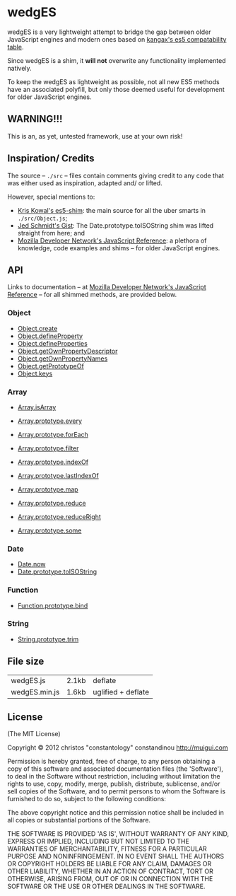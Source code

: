 # wedgES

wedgES is a very lightweight attempt to bridge the gap between older JavaScript engines and modern ones based on [kangax's es5 compatability table](http://kangax.github.com/es5-compat-table/).

Since wedgES is a shim, it **will not** overwrite any functionality implemented natively.

To keep the wedgES as lightweight as possible, not all new ES5 methods have an associated polyfill, but only those deemed useful for development for older JavaScript engines.

## WARNING!!!

This is an, as yet, untested framework, use at your own risk!

## Inspiration/ Credits

The source – `./src` – files contain comments giving credit to any code that was either used as inspiration, adapted and/ or lifted.

However, special mentions to:

- [Kris Kowal's es5-shim](https://github.com/kriskowal/es5-shim): the main source for all the uber smarts in `./src/Object.js`;
- [Jed Schmidt's Gist](https://gist.github.com/1044533): The Date.prototype.toISOString shim was lifted straight from here; and
- [Mozilla Developer Network's JavaScript Reference](https://developer.mozilla.org/en/JavaScript/Reference): a plethora of knowledge, code examples and shims – for older JavaScript engines.

## API
Links to documentation – at [Mozilla Developer Network's JavaScript Reference](https://developer.mozilla.org/en/JavaScript/Reference) – for all shimmed methods, are provided below.

### Object

- [Object.create](https://developer.mozilla.org/en/JavaScript/Reference/Global_Objects/Object/create)
- [Object.defineProperty](https://developer.mozilla.org/en/JavaScript/Reference/Global_Objects/Object/defineProperty)
- [Object.defineProperties](https://developer.mozilla.org/en/JavaScript/Reference/Global_Objects/Object/defineProperties)
- [Object.getOwnPropertyDescriptor](https://developer.mozilla.org/en/JavaScript/Reference/Global_Objects/Object/getOwnPropertyDescriptor)
- [Object.getOwnPropertyNames](https://developer.mozilla.org/en/JavaScript/Reference/Global_Objects/Object/getOwnPropertyNames)
- [Object.getPrototypeOf](https://developer.mozilla.org/en/JavaScript/Reference/Global_Objects/Object/getPrototypeOf)
- [Object.keys](https://developer.mozilla.org/en/JavaScript/Reference/Global_Objects/Object/keys)

### Array

- [Array.isArray](https://developer.mozilla.org/en/JavaScript/Reference/Global_Objects/Array/isArray)

- [Array.prototype.every](https://developer.mozilla.org/en/JavaScript/Reference/Global_Objects/Array/every)
- [Array.prototype.forEach](https://developer.mozilla.org/en/JavaScript/Reference/Global_Objects/Array/forEach)
- [Array.prototype.filter](https://developer.mozilla.org/en/JavaScript/Reference/Global_Objects/Array/filter)
- [Array.prototype.indexOf](https://developer.mozilla.org/en/JavaScript/Reference/Global_Objects/Array/indexOf)
- [Array.prototype.lastIndexOf](https://developer.mozilla.org/en/JavaScript/Reference/Global_Objects/Array/lastIndexOf)
- [Array.prototype.map](https://developer.mozilla.org/en/JavaScript/Reference/Global_Objects/Array/map)
- [Array.prototype.reduce](https://developer.mozilla.org/en/JavaScript/Reference/Global_Objects/Array/reduce)
- [Array.prototype.reduceRight](https://developer.mozilla.org/en/JavaScript/Reference/Global_Objects/Array/reduceRight)
- [Array.prototype.some](https://developer.mozilla.org/en/JavaScript/Reference/Global_Objects/Array/some)

### Date

- [Date.now](https://developer.mozilla.org/en/JavaScript/Reference/Global_Objects/Date/now)
- [Date.prototype.toISOString](https://developer.mozilla.org/en/JavaScript/Reference/Global_Objects/Date/toISOString)

### Function

- [Function.prototype.bind](https://developer.mozilla.org/en/JavaScript/Reference/Global_Objects/Function/bind)

### String

- [String.prototype.trim](https://developer.mozilla.org/en/JavaScript/Reference/Global_Objects/String/Trim)

## File size

<table border="0" cellpadding="0" cellspacing="0">
	<tbody>
		<tr><td>wedgES.js</td><td>2.1kb</td><td>deflate</td>
		<tr><td>wedgES.min.js</td><td>1.6kb</td><td>uglified + deflate</td>
	</tbody>
</table>

## License

(The MIT License)

Copyright &copy; 2012 christos "constantology" constandinou http://muigui.com

Permission is hereby granted, free of charge, to any person obtaining a copy of this software and associated documentation files (the 'Software'), to deal in the Software without restriction, including without limitation the rights to use, copy, modify, merge, publish, distribute, sublicense, and/or sell copies of the Software, and to permit persons to whom the Software is furnished to do so, subject to the following conditions:

The above copyright notice and this permission notice shall be included in all copies or substantial portions of the Software.

THE SOFTWARE IS PROVIDED 'AS IS', WITHOUT WARRANTY OF ANY KIND, EXPRESS OR IMPLIED, INCLUDING BUT NOT LIMITED TO THE WARRANTIES OF MERCHANTABILITY, FITNESS FOR A PARTICULAR PURPOSE AND NONINFRINGEMENT. IN NO EVENT SHALL THE AUTHORS OR COPYRIGHT HOLDERS BE LIABLE FOR ANY CLAIM, DAMAGES OR OTHER LIABILITY, WHETHER IN AN ACTION OF CONTRACT, TORT OR OTHERWISE, ARISING FROM, OUT OF OR IN CONNECTION WITH THE SOFTWARE OR THE USE OR OTHER DEALINGS IN THE SOFTWARE.

